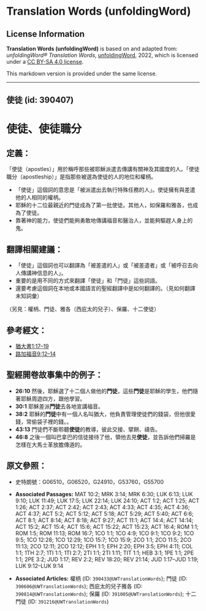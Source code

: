 # Translation Words (unfoldingWord)

## License Information

**Translation Words (unfoldingWord)** is based on and adapted from: _unfoldingWord® Translation Words_, [unfoldingWord](https://unfoldingword.org/utw), 2022, which is licensed under a [CC BY-SA 4.0 license](https://creativecommons.org/licenses/by-sa/4.0/legalcode.en).

This markdown version is provided under the same license.



--------------------------------

## 使徒 (id: 390407)

使徒、使徒職分
=======

定義：
---

「使徒（apostles）」用於稱呼那些被耶穌派遣去傳講有關神及其國度的人。「使徒職分（apostleship）」是指那些被選為使徒的人的地位和權柄。

* 「使徒」這個詞的意思是「被派遣出去執行特殊任務的人」。使徒擁有與差遣他的人相同的權柄。
* 耶穌的十二位最親近的門徒成為了第一批使徒。其他人，如保羅和雅各，也成為了使徒。
* 靠著神的能力，使徒們能夠勇敢地傳講福音和醫治人，並能夠驅趕人身上的鬼。

翻譯相關建議：
-------

* 「使徒」這個詞也可以翻譯為「被差遣的人」或「被差遣者」或「被呼召去向人傳講神信息的人」。
* 重要的是用不同的方式來翻譯「使徒」和「門徒」這些詞語。
* 還要考慮這個詞在本地或本國語言的聖經翻譯中是如何翻譯的。（見如何翻譯未知詞彙）

（另見：權柄、門徒、雅各（西庇太的兒子）、保羅、十二使徒）

參考經文：
-----

* [猶大書1:17–19](https://ref.ly/Jude1:17-Jude1:19)
* [路加福音9:12–14](https://ref.ly/Luke9:12-Luke9:14)

聖經開卷故事集中的例子：
------------

* **26:10** 然後，耶穌選了十二個人做他的**門徒**，這些**門徒**是耶穌的學生，他們隨著耶穌周遊四方，跟他學習。
* **30:1** 耶穌差派**門徒**去各地宣講福音。
* **38:2** 耶穌的**門徒**中有一個人名叫猶大，他負責管理使徒們的錢袋，但他很愛錢，常偷袋子裡的錢。。
* **43:13** 門徒們不斷聆聽**使徒**的教導，彼此交接、擘餅、禱告。
* **46:8** 之後一個叫巴拿巴的信徒接待了他，領他去見**使徒**，並告訴他們掃羅是怎樣在大馬士革放膽傳道的。

原文參照：
-----

* 史特朗號：G06510，G06520，G24910，G53760，G55700

* **Associated Passages:** MAT 10:2; MRK 3:14; MRK 6:30; LUK 6:13; LUK 9:10; LUK 11:49; LUK 17:5; LUK 22:14; LUK 24:10; ACT 1:2; ACT 1:25; ACT 1:26; ACT 2:37; ACT 2:42; ACT 2:43; ACT 4:33; ACT 4:35; ACT 4:36; ACT 4:37; ACT 5:2; ACT 5:12; ACT 5:18; ACT 5:29; ACT 5:40; ACT 6:6; ACT 8:1; ACT 8:14; ACT 8:18; ACT 9:27; ACT 11:1; ACT 14:4; ACT 14:14; ACT 15:2; ACT 15:4; ACT 15:6; ACT 15:22; ACT 15:23; ACT 16:4; ROM 1:1; ROM 1:5; ROM 11:13; ROM 16:7; 1CO 1:1; 1CO 4:9; 1CO 9:1; 1CO 9:2; 1CO 9:5; 1CO 12:28; 1CO 12:29; 1CO 15:7; 1CO 15:9; 2CO 1:1; 2CO 11:5; 2CO 11:13; 2CO 12:11; 2CO 12:12; EPH 1:1; EPH 2:20; EPH 3:5; EPH 4:11; COL 1:1; 1TH 2:7; 1TI 1:1; 1TI 2:7; 2TI 1:1; 2TI 1:11; TIT 1:1; HEB 3:1; 1PE 1:1; 2PE 1:1; 2PE 3:2; JUD 1:17; REV 2:2; REV 18:20; REV 21:14; JUD 1:17–JUD 1:19; LUK 9:12–LUK 9:14
* **Associated Articles:** 權柄 (ID: `390433@UWTranslationWords`); 門徒 (ID: `390606@UWTranslationWords`); 西庇太的兒子雅各 (ID: `390814@UWTranslationWords`); 保羅 (ID: `391005@UWTranslationWords`); 十二門徒 (ID: `391216@UWTranslationWords`)

